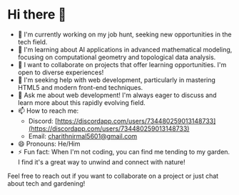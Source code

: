 # Hi there 👋

- 🔭 I'm currently working on my job hunt, seeking new opportunities in the tech field.
- 🌱 I'm learning about AI applications in advanced mathematical modeling, focusing on computational geometry and topological data analysis.
- 👯 I want to collaborate on projects that offer learning opportunities. I'm open to diverse experiences!
- 🤔 I'm seeking help with web development, particularly in mastering HTML5 and modern front-end techniques.
- 💬 Ask me about web development! I'm always eager to discuss and learn more about this rapidly evolving field.
- 📫 How to reach me: 
  - Discord: [https://discordapp.com/users/734480259013148733](https://discordapp.com/users/734480259013148733)
  - Email: charithnirmal5601@gmail.com
- 😄 Pronouns: He/Him
- ⚡ Fun fact: When I'm not coding, you can find me tending to my garden. I find it's a great way to unwind and connect with nature!

Feel free to reach out if you want to collaborate on a project or just chat about tech and gardening!
